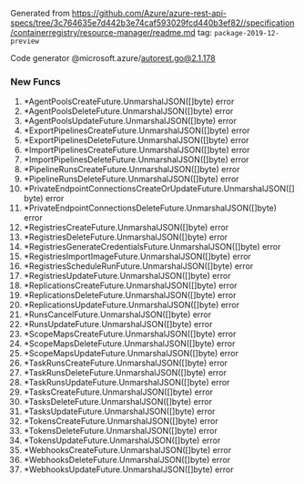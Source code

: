 Generated from https://github.com/Azure/azure-rest-api-specs/tree/3c764635e7d442b3e74caf593029fcd440b3ef82//specification/containerregistry/resource-manager/readme.md tag: `package-2019-12-preview`

Code generator @microsoft.azure/autorest.go@2.1.178


### New Funcs

1. *AgentPoolsCreateFuture.UnmarshalJSON([]byte) error
1. *AgentPoolsDeleteFuture.UnmarshalJSON([]byte) error
1. *AgentPoolsUpdateFuture.UnmarshalJSON([]byte) error
1. *ExportPipelinesCreateFuture.UnmarshalJSON([]byte) error
1. *ExportPipelinesDeleteFuture.UnmarshalJSON([]byte) error
1. *ImportPipelinesCreateFuture.UnmarshalJSON([]byte) error
1. *ImportPipelinesDeleteFuture.UnmarshalJSON([]byte) error
1. *PipelineRunsCreateFuture.UnmarshalJSON([]byte) error
1. *PipelineRunsDeleteFuture.UnmarshalJSON([]byte) error
1. *PrivateEndpointConnectionsCreateOrUpdateFuture.UnmarshalJSON([]byte) error
1. *PrivateEndpointConnectionsDeleteFuture.UnmarshalJSON([]byte) error
1. *RegistriesCreateFuture.UnmarshalJSON([]byte) error
1. *RegistriesDeleteFuture.UnmarshalJSON([]byte) error
1. *RegistriesGenerateCredentialsFuture.UnmarshalJSON([]byte) error
1. *RegistriesImportImageFuture.UnmarshalJSON([]byte) error
1. *RegistriesScheduleRunFuture.UnmarshalJSON([]byte) error
1. *RegistriesUpdateFuture.UnmarshalJSON([]byte) error
1. *ReplicationsCreateFuture.UnmarshalJSON([]byte) error
1. *ReplicationsDeleteFuture.UnmarshalJSON([]byte) error
1. *ReplicationsUpdateFuture.UnmarshalJSON([]byte) error
1. *RunsCancelFuture.UnmarshalJSON([]byte) error
1. *RunsUpdateFuture.UnmarshalJSON([]byte) error
1. *ScopeMapsCreateFuture.UnmarshalJSON([]byte) error
1. *ScopeMapsDeleteFuture.UnmarshalJSON([]byte) error
1. *ScopeMapsUpdateFuture.UnmarshalJSON([]byte) error
1. *TaskRunsCreateFuture.UnmarshalJSON([]byte) error
1. *TaskRunsDeleteFuture.UnmarshalJSON([]byte) error
1. *TaskRunsUpdateFuture.UnmarshalJSON([]byte) error
1. *TasksCreateFuture.UnmarshalJSON([]byte) error
1. *TasksDeleteFuture.UnmarshalJSON([]byte) error
1. *TasksUpdateFuture.UnmarshalJSON([]byte) error
1. *TokensCreateFuture.UnmarshalJSON([]byte) error
1. *TokensDeleteFuture.UnmarshalJSON([]byte) error
1. *TokensUpdateFuture.UnmarshalJSON([]byte) error
1. *WebhooksCreateFuture.UnmarshalJSON([]byte) error
1. *WebhooksDeleteFuture.UnmarshalJSON([]byte) error
1. *WebhooksUpdateFuture.UnmarshalJSON([]byte) error
